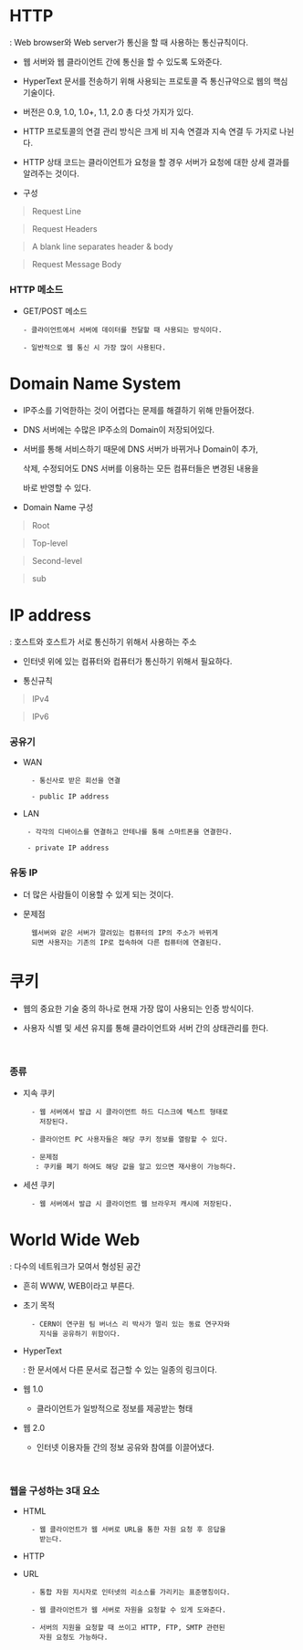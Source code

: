 # HTTP

: Web browser와 Web server가 통신을 할 때 사용하는 통신규칙이다.
- 웹 서버와 웹 클라이언트 간에 통신을 할 수 있도록 도와준다.

- HyperText 문서를 전송하기 위해 사용되는 프로토콜 즉 통신규약으로 웹의 핵심 기술이다.

- 버전은 0.9, 1.0, 1.0+, 1.1, 2.0 총 다섯 가지가 있다.

- HTTP 프로토콜의 연결 관리 방식은 크게 비 지속 연결과 지속 연결 두 가지로 나뉜다.

- HTTP 상태 코드는 클라이언트가 요청을 할 경우 서버가 요청에 대한 상세 결과를 알려주는 것이다.

- 구성

> Request Line

> Request Headers

> A blank line separates header & body

> Request Message Body

### HTTP 메소드

  - GET/POST 메소드

   
        - 클라이언트에서 서버에 데이터를 전달할 때 사용되는 방식이다.
    
        - 일반적으로 웹 통신 시 가장 많이 사용된다.




# Domain Name System

- IP주소를 기억한하는 것이 어렵다는 문제를 해결하기 위해 만들어졌다.

- DNS 서버에는 수많은 IP주소의 Domain이 저장되어있다.

- 서버를 통해 서비스하기 때문에 DNS 서버가 바뀌거나 Domain이 추가, 

  삭제, 수정되어도 DNS 서버를 이용하는 모든 컴퓨터들은 변경된 내용을 

  바로 반영할 수 있다.

- Domain Name 구성

> Root

> Top-level

> Second-level

> sub



# IP address

: 호스트와 호스트가 서로 통신하기 위해서 사용하는 주소

- 인터넷 위에 있는 컴퓨터와 컴퓨터가 통신하기 위해서 필요하다.

- 통신규칙

> IPv4

> IPv6

### 공유기

- WAN

        - 통신사로 받은 회선을 연결
        
        - public IP address
        
-  LAN
        
        - 각각의 디바이스를 연결하고 안테나를 통해 스마트폰을 연결한다.
        
        - private IP address

### 유동 IP

- 더 많은 사람들이 이용할 수 있게 되는 것이다.


- 문제점

        웹서버와 같은 서버가 깔려있는 컴퓨터의 IP의 주소가 바뀌게 
        되면 사용자는 기존의 IP로 접속하여 다른 컴퓨터에 연결된다.



# 쿠키

- 웹의 중요한 기술 중의 하나로 현재 가장 많이 사용되는 인증 방식이다. 

- 사용자 식별 및 세션 유지를 통해 클라이언트와 서버 간의 상태관리를 한다.

<br>

### 종류

- 지속 쿠키
        
        - 웹 서버에서 발급 시 클라이언트 하드 디스크에 텍스트 형태로 
          저장된다.
       
        - 클라이언트 PC 사용자들은 해당 쿠키 정보를 열람할 수 있다.
        
        - 문제점
         : 쿠키를 폐기 하여도 해당 값을 알고 있으면 재사용이 가능하다.

- 세션 쿠키

        - 웹 서버에서 발급 시 클라이언트 웹 브라우저 캐시에 저장된다.



# World Wide Web

: 다수의 네트워크가 모여서 형성된 공간

- 흔히 WWW, WEB이라고 부른다.

- 초기 목적

        - CERN이 연구원 팀 버너스 리 박사가 멀리 있는 동료 연구자와 
          지식을 공유하기 위함이다.

- HyperText

  : 한 문서에서 다른 문서로 접근할 수 있는 일종의 링크이다.

- 웹 1.0

  -  클라이언트가 일방적으로 정보를 제공받는 형태

- 웹 2.0

  - 인터넷 이용자들 간의 정보 공유와 참여를 이끌어냈다.

<br>

### 웹을 구성하는 3대 요소

- HTML

        - 웹 클라이언트가 웹 서버로 URL을 통한 자원 요청 후 응답을 
          받는다.

- HTTP

- URL

        - 통합 자원 지시자로 인터넷의 리소스를 가리키는 표준명칭이다.
        
        - 웹 클라이언트가 웹 서버로 자원을 요청할 수 있게 도와준다.
        
        - 서버의 지원을 요청할 때 쓰이고 HTTP, FTP, SMTP 관련된 
          자원 요청도 가능하다.
















